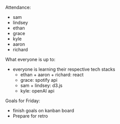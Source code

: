 Attendance:
 - sam
 - lindsey
 - ethan
 - grace
 - kyle
 - aaron
 - richard

What everyone is up to:
- everyone is learning their respective tech stacks
   - ethan + aaron + richard: react
   - grace: spotify api
   - sam + lindsey: d3.js
   - kyle: openAI api

Goals for Friday: 
- finish goals on kanban board
- Prepare for retro 
